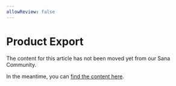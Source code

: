 ```yaml
---
allowReview: false
---
```


# Product Export

The content for this article has not been moved yet from our Sana Community.

In the meantime, you can [find the content here](https://community.sana-commerce.com/docs/SCC_Guides/Extensions/how-to/create-product-export-extension.html).